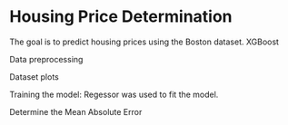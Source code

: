 # Housing Price Determination

The goal is to predict housing prices using the Boston dataset. XGBoost 

Data preprocessing

Dataset plots

Training the model: Regessor was used to fit the model. 

Determine the Mean Absolute Error
